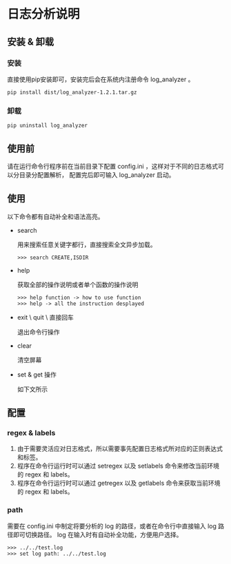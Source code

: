 # 日志分析说明
## 安装 \& 卸载
### 安装
直接使用pip安装即可，安装完后会在系统内注册命令 log_analyzer 。
```
pip install dist/log_analyzer-1.2.1.tar.gz
```
### 卸载

```
pip uninstall log_analyzer
```
## 使用前

请在运行命令行程序前在当前目录下配置 config.ini ，这样对于不同的日志格式可以分目录分配置解析，
配置完后即可输入 log_analyzer 启动。

## 使用

以下命令都有自动补全和语法高亮。

* search 

    
    用来搜索任意关键字都行，直接搜索全文异步加载。

    ```
    >>> search CREATE,ISDIR
    ```
* help
	
	获取全部的操作说明或者单个函数的操作说明

	```
    >>> help function -> how to use function
	>>> help -> all the instruction desplayed
	```
* exit \\ quit \\ 直接回车
	
	退出命令行操作
	
* clear
	
	清空屏幕
	
* set \& get 操作
    
    如下文所示

## 配置
### regex \& labels
1. 由于需要灵活应对日志格式，所以需要事先配置日志格式所对应的正则表达式和标签。
2. 程序在命令行运行时可以通过 setregex 以及 setlabels 命令来修改当前环境的 regex 和 labels。
3. 程序在命令行运行时可以通过 getregex 以及 getlabels 命令来获取当前环境的 regex 和 labels。

### path
需要在 config.ini 中制定将要分析的 log 的路径，或者在命令行中直接输入 log 路径即可切换路径。
log 在输入时有自动补全功能，方便用户选择。
    
```
>>> ../../test.log
>>> set log path: ../../test.log
```
